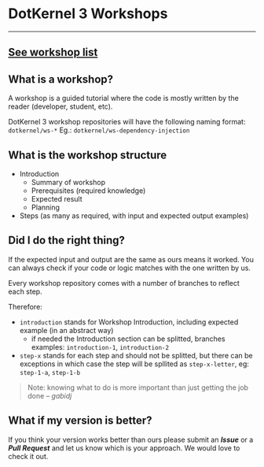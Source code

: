 # DotKernel 3 Workshops
---

## [See workshop list](workshop-list.md)

## What is a workshop?

A workshop is a guided tutorial where the code is mostly written by the reader (developer, student, etc).

DotKernel 3 workshop repositories will have the following naming format: `dotkernel/ws-*`
Eg.: `dotkernel/ws-dependency-injection`

## What is the workshop structure

* Introduction
    * Summary of workshop
    * Prerequisites (required knowledge)
    * Expected result
    * Planning
* Steps (as many as required, with input and expected output examples)
 

## Did I do the right thing?

If the expected input and output are the same as ours means it worked.
You can always check if your code or logic matches with the one written by us.

Every workshop repository comes with a number of branches to reflect each step.

Therefore:
* `introduction` stands for Workshop Introduction, including expected example (in an abstract way)
  *  if needed the Introduction section can be splitted, branches examples: `introduction-1`, `introduction-2`
* `step-x` stands for each step and should not be splitted, but there can be exceptions in which case the step will be spllited as `step-x-letter`, eg: `step-1-a`, `step-1-b` 

>  Note: knowing what to do is more important than just getting the job done – *gabidj*

## What if my version is better?

If you think your version works better than ours please submit an ***Issue*** or a ***Pull Request*** and let us know which is your approach.
We would love to check it out.

